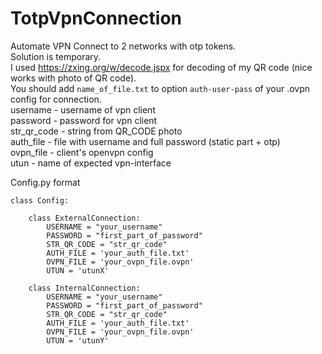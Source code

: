 # TotpVpnConnection
Automate VPN Connect to 2 networks with otp tokens. <br>
Solution is temporary. <br>
I used https://zxing.org/w/decode.jspx for decoding of my QR code (nice works with photo of QR code). <br>
You should add  `name_of_file.txt` to option `auth-user-pass` of your .ovpn config for connection. <br>
username - username of vpn client <br>
password - password for vpn client <br>
str_qr_code - string from QR_CODE photo <br>
auth_file - file with username and full password (static part + otp) <br>
ovpn_file - client's openvpn config <br>
utun - name of expected vpn-interface <br>

Config.py format

    class Config:

        class ExternalConnection:
            USERNAME = "your_username"
            PASSWORD = "first_part_of_password"
            STR_QR_CODE = "str_qr_code"
            AUTH_FILE = 'your_auth_file.txt'
            OVPN_FILE = 'your_ovpn_file.ovpn'
            UTUN = 'utunX'
            
        class InternalConnection:
            USERNAME = "your_username"
            PASSWORD = "first_part_of_password"
            STR_QR_CODE = "str_qr_code"
            AUTH_FILE = 'your_auth_file.txt'
            OVPN_FILE = 'your_ovpn_file.ovpn'
            UTUN = 'utunY'
